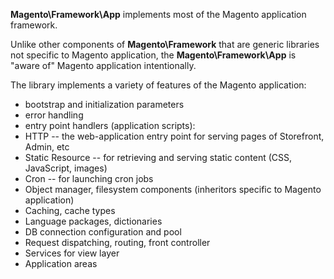 **Magento\Framework\App** implements most of the Magento application framework.

Unlike other components of **Magento\Framework** that are generic libraries not specific to Magento application, the **Magento\Framework\App** is "aware of" Magento application intentionally.

The library implements a variety of features of the Magento application:
 * bootstrap and initialization parameters
 * error handling
 * entry point handlers (application scripts):
  * HTTP -- the web-application entry point for serving pages of Storefront, Admin, etc
  * Static Resource -- for retrieving and serving static content (CSS, JavaScript, images)
  * Cron -- for launching cron jobs
 * Object manager, filesystem components (inheritors specific to Magento application)
 * Caching, cache types
 * Language packages, dictionaries
 * DB connection configuration and pool
 * Request dispatching, routing, front controller
 * Services for view layer
 * Application areas
